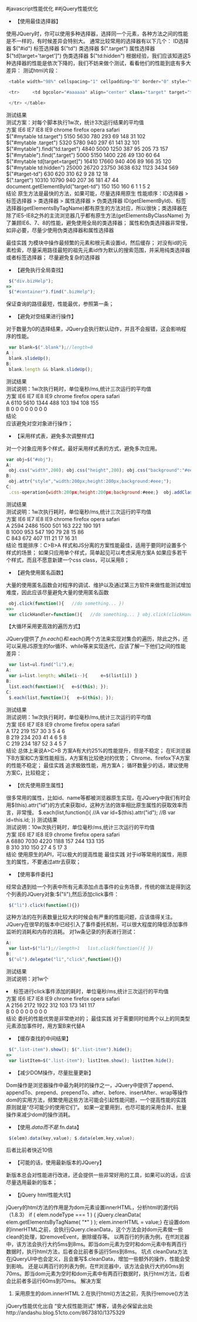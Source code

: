#javascript性能优化 
##jQuery性能优化
* 【使用最佳选择器】

使用JQuery时，你可以使用多种选择器，选择同一个元素，各种方法之间的性能是不一样的，有时候差异会特别大。 通常比较常用的选择器有以下几个：
ID选择器 $("#id")
标签选择器 $("td")
类选择器 $(".target")
属性选择器 $("td[target='target']")
伪类选择器 $("td:hidden")
根据经验，我们应该知道这5种选择器的性能是依次下降的，我们不妨来做个测试，看看他们的性能到底有多大差异：
测试html片段：
```javascript
 <table width="98%" cellspacing="1" cellpadding="0" border="0" style="table-layout:fixed" id="mytable"> 
```
```javascript 
 <tr>     <td bgcolor="#aaaaaa" align="center" class="target" target="target" style="display:none;" id="target-td">e</td>
```
```javascript 
 </tr> </table>
```
测试结果<br>
测试方案：对每个脚本执行1w次，统计3次运行结果的平均值<br>
方案	IE6	IE7	IE8	IE9	chrome	firefox	opera	safari<br>
$("#mytable td.target")	5150	5630	780	293	69	148	31	102<br>
$("#mytable .target")	5320	5780	940	297	61	141	32	101<br>
$("#mytable").find("td.target")	4840	5000	1250	387	95	205	73	157<br>
$("#mytable").find(".target")	5000	5150	1400	226	49	130	60	64<br>
$("#mytable td[target=target]")	16410	17660	940	406	89	166	35	120<br>
$("#mytable td:hidden")	25000	26720	23750	3638	632	1123	3434	569<br>
$("#target-td")	630	620	310	62	9	28	12	18<br>
$(".target")	10310	10790	940	207	36	181	47	44<br>
document.getElementById("target-td")	150	150	160	6	1	1	5	2<br>
结论
原生方法是最快的方法，如果可能，尽量选择用原生
性能顺序：ID选择器 > 标签选择器 > 类选择器 > 属性选择器 > 伪类选择器
ID(getElementById)、标签选择器(getElementsByTagName)都有原生的方法对应，所以很快；类选择器在除了IE5-IE8之外的主流浏览器几乎都有原生方法(getElementsByClassName)
为了兼顾IE6、7、8的性能，避免使用全局的类选择器；
属性和伪类选择器非常慢，如非必要，尽量少使用伪类选择器和属性选择器

最佳实践
为模块中操作最频繁的元素和根元素设置id，然后缓存；
对没有id的元素检索，尽量采用路径最短的祖先元素id作为默认的搜索范围，并采用纯类选择器或者标签选择器；
尽量避免复杂的选择器


* 【避免执行全局查找】
```javascript
 $("div.bizHelp");
=>
 $("#container").find(".bizHelp");
```
保证查询的路径最短，性能最优，参照第一条；

* 【避免对空结果进行操作】

对于数量为0的选择结果，JQuery会执行默认动作，并且不会报错，这会影响程序的性能。
```javascript
 var blank=$(".blank");//length=0
A :
 blank.slideUp();
B:
 blank.length && blank.slideUp();
```
测试结果<br>
测试说明：1w次执行耗时，单位毫秒/ms,统计三次运行的平均值<br>
方案	IE6	IE7	IE8	IE9	chrome	firefox	opera	safari<br>
A	6110	5610	1344	488	103	194	108	155<br>
B	0	0	0	0	0	0	0	0<br>
结论<br>
应该避免对空对象进行操作； <br>

* 【采用样式表，避免多次调整样式】

对一个对象应用多个样式，最好采用样式表的方式，避免多次应用。
```javascript
var obj=$("#obj");
A:
 obj.css("width",200); obj.css("height",200); obj.css("background":"#eee");
B:
 obj.attr("style","width:200px;height:200px;background:#eee;");
C:
 .css-operation{width:200px;height:200px;background:#eee;}  obj.addClass("css-operation")
```
测试结果<br>
测试说明：1w次执行耗时，单位毫秒/ms,统计三次运行的平均值<br>
方案	IE6	IE7	IE8	IE9	chrome	firefox	opera	safari<br>
A	2594	2486	1500	501	163	222	190	191<br>
B	1000	953	547	190	79	28	15	86<br>
C	843	672	407	111	21	17	16	31<br>
结论
性能排序：C>B>A
样式和JS分离的方案性能最佳，适用于要同时设置多个样式的场景；
如果只应用单个样式，简单起见可以考虑采用方案A
如果应多若干个样式，而且不愿意新建一个css class，可以采用B；


* 【避免使用匿名函数】

大量的使用匿名函数会对程序的调试、维护以及通过第三方软件来做性能测试增加难度，因此应该尽量避免大量的使用匿名函数
```javascript
 obj.click(function(){   //do something... })
=>>
 var clickHandler=function(){   //do something... } obj.click(clickHandler)
```
【大循环采用更高效的遍历方式】

JQuery提供了$.fn.each()和$.each()两个方法来实现对集合的遍历，除此之外，还可以采用JS原生的for循环、while等来实现迭代，应该了解一下他们之间的性能差异：
```javascript
 var list=ul.find("li"),e;
A:
 var i=list.length; while(i--){     e=$(list[i]) }
B:
 list.each(function(){   e=$(this); });
C:
 $.each(list,function(){   e=$(this); });
```
测试结果<br>
测试说明：1w次执行耗时，单位毫秒/ms,统计三次运行的平均值<br>
方案	IE6	IE7	IE8	IE9	chrome	firefox	opera	safari<br>
A	172	219	157	30	3	5	4	6<br>
B	219	234	203	41	4	6	5	8<br>
C	219	234	187	52	3	4	5	7<br>
结论
总体上来说A>C>B
方案A有大约25%的性能提升，但是不稳定；
在IE浏览器下B方案和C方案性能相当，A方案有比较绝对的优势；
Chrome、firefox下A方案的性能不稳定；
最佳实践
追求极致性能，用方案A；
循环数量少的话，建议使用方案C，比较稳定；

* 【优先使用原生属性】

很多常用的属性，比如id、name等都被浏览器原生实现，在JQuery中我们有时会用$(this).attr("id")的方式来获取id，这种方法的效率相比原生属性的获取效率而言，非常慢。
 $.each(list,function(){   //A   var id=$(this).attr("id");
   //B   var id=this.id; })
测试结果<br>
测试说明：10w次执行耗时，单位毫秒/ms,统计三次运行的平均值<br>
方案	IE6	IE7	IE8	IE9	chrome	firefox	opera	safari<br>
A	6880	7030	4220	1188	157	244	133	135<br>
B	310	310	150	27	4	5	17	3<br>
结论
使用原生的API，可以极大的提高性能
最佳实践
对于id等常用的属性，用原生的属性，不要通过attr去获取；

* 【使用事件委托】

经常会遇到给一个列表中所有元素添加点击事件的业务场景，传统的做法是得到这个列表的JQuery对象:$("li"),然后添加click事件：
```javascript
 $("li").click(function(){})
```
这种方法的在列表数量比较大的时候会有严重的性能问题，应该值得关注。JQuery在很早的版本中已经引入了事件委托机制，可以很大程度的降低添加事件监听的消耗和内存的消耗。
对1w条记录的列表进行测试：
```javascript
A:
 var list=$("li");//length>1   list.click(function(){ })
B:
 $("ul").delegate("li","click",function(){})
```
测试结果<br>
测试说明：对1w个<li>标签进行click事件添加的耗时，单位毫秒/ms,统计三次运行的平均值<br>
方案	IE6	IE7	IE8	IE9	chrome	firefox	opera	safari<br>
A	2156	2172	1922	312	103	173	141	117<br>
B	0	0	0	0	0	0	0	0<br>
结论
委托的性能优势是非常绝对的；
最佳实践
对于需要同时给两个以上的同类型元素添加事件时，用方案B来代替A

* 【缓存查找的中间结果】
```javascript
 $(".list-item").show(); $(".list-item").hide();
=>
 var listItem=$(".list-item"); listItem.show(); listItem.hide();
```
* 【减少DOM操作，尽量批量更新】

Dom操作是浏览器操作中最为耗时的操作之一，JQuery中提供了append、appendTo、prepend、prependTo、after、before、insertAfter、wrap等操作dom的实用方法，频繁使用这些方法可能会引起性能问题，一个提高性能的实践原则就是“尽可能少的使用它们”。 如果一定要用到，也尽可能的采用合并、批量操作来减少dom的操作消耗。
* 【使用$.data 而不是$.fn.data】
```javascript
 $(elem).data(key,value); $.data(elem,key,value);
```
后者比前者快近10倍

* 【可能的话，使用最新版本的JQuery】

新版本总会对性能进行改进，还会提供一些非常好用的工具，如果可以的话，应该尽量选用最新的版本；

* 【jQuery html性能大坑】

jQuery的html方法的作用是为dom元素设置innerHTML，分析html的源代码（1.8.3）
if ( elem.nodeType === 1 ) {    jQuery.cleanData( elem.getElementsByTagName( "*" ) );    elem.innerHTML = value;}
在设置dom的innerHTML之前，会执行jQuery.cleanData，这个方法会对dom元素做一些clean的处理，如removeEvent，删除缓存等。
以两百行的列表为例，在ff浏览器中，该方法会执行大约5ms到8ms。即当dom元素为空时和dom元素中有两百行数据时，执行html方法，后者会比前者多运行5ms到8ms。
坑点
cleanData方法在jQueryUI中也会定义，且会重写$.cleanData，增加一些额外的操作，性能会受到影响。
还是以两百行的列表为例，在ff浏览器中，该方法会执行大约60ms到70ms。即当dom元素为空时和dom元素中有两百行数据时，执行html方法，后者会比前者多运行60ms到70ms。
解决方案
1. 采用原生的dom.innerHTML
2.在执行html()方法之前，先执行remove()方法

jQuery性能优化出自 “安大叔性能测试” 博客，请务必保留此出处http://andashu.blog.51cto.com/8673810/1375329
